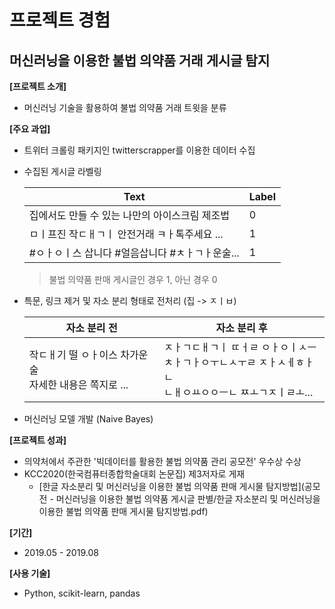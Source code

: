 # 프로젝트 경험


## 머신러닝을 이용한 불법 의약품 거래 게시글 탐지

**[프로젝트 소개]**

- 머신러닝 기술을 활용하여 불법 의약품 거래 트윗을 분류

**[주요 과업]**

- 트위터 크롤링 패키지인 twitterscrapper를 이용한 데이터 수집

- 수집된 게시글 라벨링

  | Text                                            | Label |
  | ----------------------------------------------- | ----- |
  | 집에서도 만들 수 있는 나만의 아이스크림 제조법  | 0     |
  | ㅁㅣ프진 작ㄷㅐㄱㅣ 안전거래 ㅋㅏ톡주세요 ...   | 1     |
  | #ㅇㅏㅇㅣ스 삽니다 #얼음삽니다 #ㅊㅏㄱㅏ운술... | 1     |

  > 불법 의약품 판매 게시글인 경우 1, 아닌 경우 0

- 특문, 링크 제거 및 자소 분리 형태로 전처리 (집 -> ㅈㅣㅂ)

  | 자소 분리 전                                                | 자소 분리 후                                                 |
  | ----------------------------------------------------------- | ------------------------------------------------------------ |
  | 작ㄷㅐ기 떨 ㅇㅏ이스 차가운술<br />자세한 내용은 쪽지로 ... | ㅈㅏㄱㄷㅐㄱㅣ  ㄸㅓㄹ ㅇㅏㅇㅣㅅㅡ <br />ㅊㅏㄱㅏㅇㅜㄴㅅㅜㄹ  ㅈㅏㅅㅔㅎㅏㄴ <br />ㄴㅐㅇㅛㅇㅇㅡㄴ   ㅉㅗㄱㅈㅣㄹㅗ... |

- 머신러닝 모델 개발 (Naive Bayes)



**[프로젝트 성과]**

- 의약처에서 주관한 '빅데이터를 활용한 불법 의약품 관리 공모전' 우수상 수상
- KCC2020(한국컴퓨터종합학술대회 논문집) 제3저자로 게재
  - [한글 자소분리 및 머신러닝을 이용한 불법 의약품 판매 게시물 탐지방법](공모전 - 머신러닝을 이용한 불법 의약품 게시글 판별/한글 자소분리 및 머신러닝을 이용한 불법 의약품 판매 게시물 탐지방법.pdf)


**[기간]**

- 2019.05 - 2019.08

**[사용 기술]**

- Python, scikit-learn, pandas





